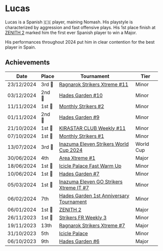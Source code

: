 # Lucas

Lucas is a Spanish :es: player, maining Nomash. 
His playstyle is characterized by aggression and fast offensive plays.
His 1st place finish at [ZENITH 2](../../tournaments/misc/zenith2.md) marked him the first ever
Spanish player to win a Major. 

His performances throughout 2024 put him in clear contention for the best player in Spain.

## Achievements

|Date|Place|Tournament|Tier|
|-|-|-|-|
| 23/12/2024 |3rd :3rd_place_medal:| [Ragnarok Strikers Xtreme #11](../../tournaments/ragna/ragnax11.md) | Minor |
| 03/12/2024 |2nd :2nd_place_medal:| [Hades Garden #10](../../tournaments/hg/hg10.md) | Minor |
| 11/11/2024 |1st :1st_place_medal:| [Monthly Strikers #2](../../tournaments/monthly/monthly2.md) | Minor |
| 01/11/2024 |2nd :2nd_place_medal:| [Hades Garden #9](../../tournaments/hg/hg9.md) | Minor |
| 21/10/2024 |1st :1st_place_medal:| [KIRASTAR CLUB Weekly #11](../../tournaments/kirastar/kirastar11.md) | Minor |
| 07/10/2024 |1st :1st_place_medal:| [Monthly Strikers #1](../../tournaments/monthly/monthly1.md) | Minor |
| 13/07/2024 |3rd :3rd_place_medal:| [Inazuma Eleven Strikers World Cup 2024](../../tournaments/worldcup24.md) | World Cup |
| 30/06/2024 | 4th | [Area Xtreme #1](../../tournaments/area/areax1.md) | Major |
| 18/06/2024 |1st :1st_place_medal:| [Icicle Palace Fast Warm Up](../../tournaments/icicle/iciclewarmup.md) | Minor |
| 10/06/2024 |1st :1st_place_medal:| [Hades Garden #7](../../tournaments/hg/hg7.md) | Minor |
| 05/03/2024 |1st :1st_place_medal:| [Inazuma Eleven GO Strikers Xtreme IT #7](../../tournaments/italia/it7.md) | Minor |
| 06/02/2024 | 7th | [Hades Garden 1st Anniversary Tournament](../../tournaments/hg/hganni.md) | Minor |
| 06/01/2024 |1st :1st_place_medal: | [ZENITH 2](../../tournaments/misc/zenith2.md) | Major |
| 26/11/2023 |1st :1st_place_medal:| [Strikers FR Weekly 3](../../tournaments/weeklies/weekly3.md) | Minor |
| 19/11/2023 | 13th | [Ragnarok Strikers Xtreme #7](../../tournaments/ragna/ragnax7.md) | Major |
| 31/10/2023 | 5th | [Icicle Palace](../../tournaments/misc/icicle.md) | Minor |
| 06/10/2023 | 9th | [Hades Garden #6](../../tournaments/hg/hg6.md) | Major |
